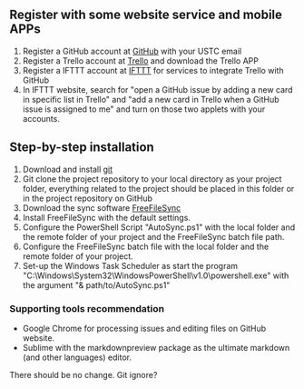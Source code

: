 ## Register with some website service and mobile APPs
1. Register a GitHub account at [GitHub](https://github.com/) with your USTC email
2. Register a Trello account at [Trello](https://trello.com/) and download the Trello APP
3. Register a IFTTT account at [IFTTT](https://ifttt.com/) for services to integrate Trello with GitHub
4. In IFTTT website, search for "open a GitHub issue by adding a new card in specific list in Trello" and "add a new card in Trello when a GitHub issue is assigned to me" and turn on those two applets with your accounts.


## Step-by-step installation
1. Download and install [git](https://git-scm.com/downloads)
2. Git clone the project repository to your local directory as your project folder, everything related to the project should be placed in this folder or in the project repository on GitHub 
3. Download the sync software [FreeFileSync](https://freefilesync.org/download.php)
4. Install FreeFileSync with the default settings.
5. Configure the PowerShell Script "AutoSync.ps1" with the local folder and the remote folder of your project and the FreeFileSync batch file path.
6. Configure the FreeFileSync batch file with the local folder and the remote folder of your project.
7. Set-up the Windows Task Scheduler as start the program "C:\Windows\System32\WindowsPowerShell\v1.0\powershell.exe" with the argument "& path/to/AutoSync.ps1"


### Supporting tools recommendation
- Google Chrome for processing issues and editing files on GitHub website.
- Sublime with the markdownpreview package as the ultimate markdown (and other languages) editor.

There should be no change.
Git ignore?
